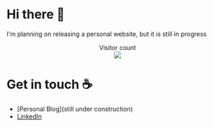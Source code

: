 # Hi there 👋

I'm planning on releasing a personal website, but it is still in progress


<p align="center"> 
  Visitor count<br>
  <img src="https://profile-counter.glitch.me/codrinrata/count.svg" />
</p>

# Get in touch :coffee:

- [Personal Blog](still under construction)
- [LinkedIn](https://www.linkedin.com/in/codrin32)
